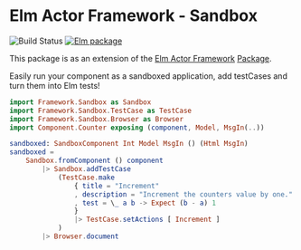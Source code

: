 # Elm Actor Framework - Sandbox

![Build Status](https://github.com/tricycle/elm-actor-framework-sandbox/workflows/Continuous%20Integration/badge.svg) [![Elm package](https://img.shields.io/elm-package/v/tricycle/elm-actor-framework-sandbox.svg)](https://package.elm-lang.org/packages/tricycle/elm-actor-framework-sandbox/latest/)

This package is as an extension of the [Elm Actor Framework](https://github.com/tricycle/elm-actor-framework) [Package](https://package.elm-lang.org/packages/tricycle/elm-actor-framework/latest).

Easily run your component as a sandboxed application,
add testCases and turn them into Elm tests!

 
```elm
import Framework.Sandbox as Sandbox
import Framework.Sandbox.TestCase as TestCase
import Framework.Sandbox.Browser as Browser
import Component.Counter exposing (component, Model, MsgIn(..))

sandboxed: SandboxComponent Int Model MsgIn () (Html MsgIn)
sandboxed =
    Sandbox.fromComponent () component
        |> Sandbox.addTestCase
            (TestCase.make
                { title = "Increment"
                , description = "Increment the counters value by one."
                , test = \_ a b -> Expect (b - a) 1
                }
                |> TestCase.setActions [ Increment ]
            )
        |> Browser.document
```

 